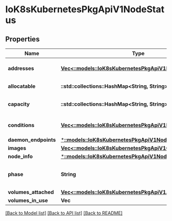 # IoK8sKubernetesPkgApiV1NodeStatus

## Properties
Name | Type | Description | Notes
------------ | ------------- | ------------- | -------------
**addresses** | [**Vec<::models::IoK8sKubernetesPkgApiV1NodeAddress>**](io.k8s.kubernetes.pkg.api.v1.NodeAddress.md) | List of addresses reachable to the node. Queried from cloud provider, if available. More info: https://kubernetes.io/docs/concepts/nodes/node/#addresses | [optional] 
**allocatable** | **::std::collections::HashMap<String, String>** | Allocatable represents the resources of a node that are available for scheduling. Defaults to Capacity. | [optional] 
**capacity** | **::std::collections::HashMap<String, String>** | Capacity represents the total resources of a node. More info: https://kubernetes.io/docs/concepts/storage/persistent-volumes#capacity | [optional] 
**conditions** | [**Vec<::models::IoK8sKubernetesPkgApiV1NodeCondition>**](io.k8s.kubernetes.pkg.api.v1.NodeCondition.md) | Conditions is an array of current observed node conditions. More info: https://kubernetes.io/docs/concepts/nodes/node/#condition | [optional] 
**daemon_endpoints** | [***::models::IoK8sKubernetesPkgApiV1NodeDaemonEndpoints**](io.k8s.kubernetes.pkg.api.v1.NodeDaemonEndpoints.md) |  | [optional] 
**images** | [**Vec<::models::IoK8sKubernetesPkgApiV1ContainerImage>**](io.k8s.kubernetes.pkg.api.v1.ContainerImage.md) | List of container images on this node | [optional] 
**node_info** | [***::models::IoK8sKubernetesPkgApiV1NodeSystemInfo**](io.k8s.kubernetes.pkg.api.v1.NodeSystemInfo.md) |  | [optional] 
**phase** | **String** | NodePhase is the recently observed lifecycle phase of the node. More info: https://kubernetes.io/docs/concepts/nodes/node/#phase The field is never populated, and now is deprecated. | [optional] 
**volumes_attached** | [**Vec<::models::IoK8sKubernetesPkgApiV1AttachedVolume>**](io.k8s.kubernetes.pkg.api.v1.AttachedVolume.md) | List of volumes that are attached to the node. | [optional] 
**volumes_in_use** | **Vec<String>** | List of attachable volumes in use (mounted) by the node. | [optional] 

[[Back to Model list]](../README.md#documentation-for-models) [[Back to API list]](../README.md#documentation-for-api-endpoints) [[Back to README]](../README.md)


